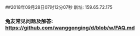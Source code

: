 ##2018年09月28日07时12分07秒 新址: 159.65.72.175
### 兔友常见问题及解答: https://github.com/wanggonging/d/blob/w/FAQ.md
